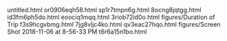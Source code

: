 untitled.html
or0906eqh58.html
sp1r7tmpn6g.html
8ocng8jqtgg.html
id3fm6ph5do.html
eoociq1mqq.html
3riob72id0o.html
figures/Duration of Trip
f3s9hcgvbmg.html
7jg8vljc4ko.html
qv3eac27hqo.html
figures/Screen Shot 2018-11-06 at 8-56-33 PM
t6r6a15n1bo.html
